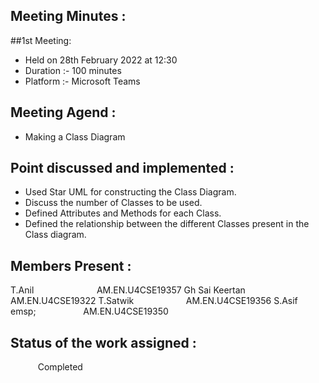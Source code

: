 ## Meeting Minutes :
##1st Meeting:
  * Held on 28th February 2022 at 12:30
  * Duration :- 100 minutes
  * Platform :- Microsoft Teams
## Meeting Agend :
   * Making a Class Diagram
## Point discussed and implemented :
  * Used Star UML for constructing the Class Diagram.
  * Discuss the number of Classes to be used.
  * Defined Attributes and Methods for each Class.
  * Defined the relationship between the different Classes present in the Class diagram.
## Members Present : 
  T.Anil &nbsp; &nbsp; &nbsp; &nbsp; &nbsp; &nbsp;  &nbsp; &nbsp; &nbsp; &nbsp; &emsp;  AM.EN.U4CSE19357
  Gh Sai Keertan &nbsp; &nbsp; &nbsp; &emsp; AM.EN.U4CSE19322
  T.Satwik &nbsp; &nbsp; &emsp; &emsp; &emsp;&emsp;AM.EN.U4CSE19356
  S.Asif emsp; &nbsp; &emsp; &emsp; &emsp;&emsp;AM.EN.U4CSE19350
## Status of the work assigned :
  &nbsp; &emsp; &emsp; Completed